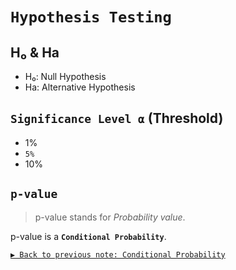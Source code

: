 # `Hypothesis Testing`

## H₀ & Ha
- H₀: Null Hypothesis
- Ha: Alternative Hypothesis

## `Significance Level ⍺` (Threshold)

- 1%
- `5%`
- 10%


## `p-value`
> p-value stands for _Probability value_.

p-value is a **`Conditional Probability`**.

[`▶︎ Back to previous note: Conditional Probability`](https://github.com/solomonxie/solomonxie.github.io/issues/50#issuecomment-412445737)